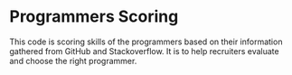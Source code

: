 # Programmers Scoring
This code is scoring skills of the programmers based on their information gathered from GitHub and Stackoverflow. It is to help recruiters evaluate and choose the right programmer.

